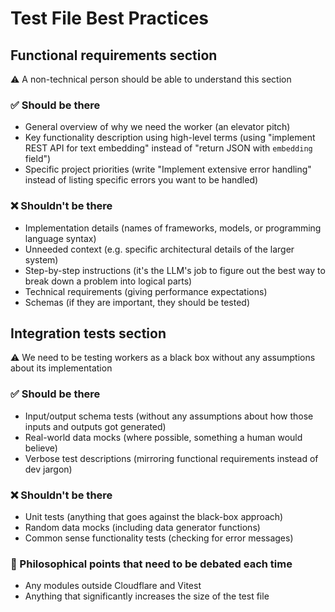 # Test File Best Practices

## Functional requirements section
⚠️ A non-technical person should be able to understand this section
### ✅️ Should be there
- General overview of why we need the worker (an elevator pitch)
- Key functionality description using high-level terms (using "implement REST API for text embedding" instead of "return JSON with `embedding` field") 
- Specific project priorities (write "Implement extensive error handling" instead of listing specific errors you want to be handled)
### ❌ Shouldn't be there
- Implementation details (names of frameworks, models, or programming language syntax)
- Unneeded context (e.g. specific architectural details of the larger system)
- Step-by-step instructions (it's the LLM's job to figure out the best way to break down a problem into logical parts)
- Technical requirements (giving performance expectations)
- Schemas (if they are important, they should be tested)
## Integration tests section
⚠️ We need to be testing workers as a black box without any assumptions about its implementation
### ✅️ Should be there
- Input/output schema tests (without any assumptions about how those inputs and outputs got generated)
- Real-world data mocks (where possible, something a human would believe)
- Verbose test descriptions (mirroring functional requirements instead of dev jargon)
### ❌ Shouldn't be there
- Unit tests (anything that goes against the black-box approach)
- Random data mocks (including data generator functions)
- Common sense functionality tests (checking for error messages)
### 🤔 Philosophical points that need to be debated each time
- Any modules outside Cloudflare and Vitest
- Anything that significantly increases the size of the test file

